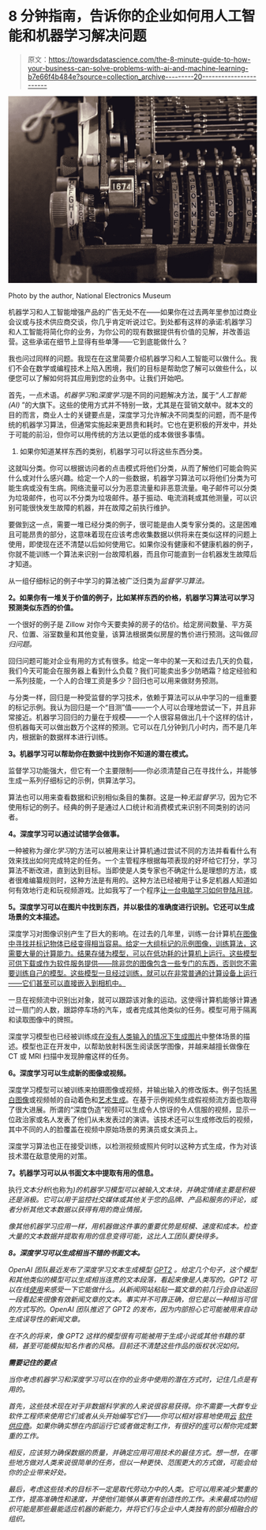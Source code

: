 # 8 分钟指南，告诉你的企业如何用人工智能和机器学习解决问题

> 原文：<https://towardsdatascience.com/the-8-minute-guide-to-how-your-business-can-solve-problems-with-ai-and-machine-learning-b7e66f4b484e?source=collection_archive---------20----------------------->

![](img/4a5a32f3a3e7abd82f6f9844a36c362d.png)

Photo by the author, National Electronics Museum

机器学习和人工智能增强产品的广告无处不在——如果你在过去两年里参加过商业会议或与技术供应商交谈，你几乎肯定听说过它。到处都有这样的承诺:机器学习和人工智能将简化你的业务，为你公司的现有数据提供有价值的见解，并改善运营。这些承诺在细节上显得有些单薄——它到底能做什么？

我也问过同样的问题。我现在在这里简要介绍机器学习和人工智能可以做什么。我们不会在数学或编程技术上陷入困境，我们的目标是帮助您了解可以做些什么，以便您可以了解如何将其应用到您的业务中。让我们开始吧。

首先，一点术语。*机器学习*和*深度学习*是不同的问题解决方法，属于“*人工智能(AI)* ”的大旗下。这些的使用方式并不特别一致，尤其是在营销文献中。就本文的目的而言，商业人士的关键要点是，深度学习允许解决不同类型的问题，而不是传统的机器学习算法，但通常实施起来更昂贵和耗时。它也在更积极的开发中，并处于可能的前沿，但你可以用传统的方法以更低的成本做很多事情。

1.  如果你知道某样东西的类别，机器学习可以将这些东西分类。

这就叫分类。你可以根据访问者的点击模式将他们分类，从而了解他们可能会购买什么或对什么感兴趣。给定一个人的一些数据，机器学习算法可以将他们分类为可能生病或没有生病。网络流量可以分为恶意流量和非恶意流量。电子邮件可以分类为垃圾邮件，也可以不分类为垃圾邮件。基于振动、电流消耗或其他测量，可以识别可能很快发生故障的机器，并在故障之前执行维护。

要做到这一点，需要一堆已经分类的例子，很可能是由人类专家分类的。这是困难且可能昂贵的部分，这意味着现在应该考虑收集数据以供将来在类似这样的问题上使用，即使现在还不清楚以后如何使用它。如果你没有健康和不健康机器的例子，你就不能训练一个算法来识别一台故障机器，而且你可能直到一台机器发生故障后才知道。

从一组仔细标记的例子中学习的算法被广泛归类为*监督学习算法。*

**2。如果你有一堆关于价值的例子，比如某样东西的价格，机器学习算法可以学习预测类似东西的价值。**

一个很好的例子是 Zillow 对你今天要卖掉的房子的估价。给定房间数量、平方英尺、位置、浴室数量和其他变量，该算法根据类似房屋的售价进行预测。这叫做*回归问题。*

回归问题可能对企业有用的方式有很多。给定一年中的某一天和过去几天的负载，我们今天可能会在服务器上看到什么负载？我们可能卖出多少防晒霜？给定经验和一系列技能，一个人的合理工资是多少？回归也可以用来做财务预测。

与分类一样，回归是一种受监督的学习技术，依赖于算法可以从中学习的一组重要的标记示例。我认为回归是一个“目测”值——一个人可以合理地尝试一下，并且非常接近。机器学习回归的力量在于规模——一个人很容易做出几十个这样的估计，但机器每天可以做出数万个这样的预测。它可以在几分钟到几小时内，而不是几年内，根据新的数据样本进行训练。

**3。机器学习可以帮助你在数据中找到你不知道的潜在模式。**

监督学习功能强大，但它有一个主要限制——你必须清楚自己在寻找什么，并能够生成一系列仔细标记的示例，供算法学习。

算法也可以用来查看数据和识别相似条目的集群。这是一种*无监督学习*，因为它不使用标记的例子。经典的例子是通过人口统计和消费模式来识别不同类别的访问者。

**4。深度学习可以通过试错学会做事。**

一种被称为*强化学习*的方法可以被用来让计算机通过尝试不同的方法并看看什么有效来找出如何完成特定的任务。一个主管程序根据每项表现的好坏给它打分，学习算法不断改进，直到达到目标。当即使是人类专家也不确定什么是理想的方法，或者很难编纂规则时，这种方法是有用的。这种方法已经被用于让多足机器人知道如何有效地行走和玩视频游戏。比如我写了一个程序[让一台电脑学习如何登陆月球](/teaching-a-computer-to-land-on-the-moon-c168d551fc68)。

**5。深度学习可以在图片中找到东西，并以极佳的准确度进行识别。它还可以生成场景的文本描述。**

深度学习对图像识别产生了巨大的影响。在过去的几年里，训练一台计算机[在图像中寻找并标记物体已经变得相当容易。给定一大组标记的示例图像，训练算法，这需要大量的计算能力。结果存储为模型，可以在低功耗的计算机上运行。这些模型可供下载或作为软件服务提供——除非您的图像包含一些专门的东西，否则您不需要训练自己的模型。这些模型一旦经过训练，就可以在非常普通的计算设备上运行——它们甚至可以直接嵌入到相机中。](https://pjreddie.com/darknet/yolo/)

一旦在视频流中识别出对象，就可以跟踪该对象的运动。这使得计算机能够计算通过一扇门的人数，跟踪停车场的汽车，或者完成其他类似的任务。模型可用于隔离和读取图像中的牌照。

深度学习模型也已经被训练成[在没有人类输入的情况下生成图片](https://developer.ibm.com/exchanges/models/all/max-image-caption-generator/)中整体场景的描述。模型也正在开发中，以帮助放射科医生阅读医学图像，并越来越擅长做像在 CT 或 MRI 扫描中发现肿瘤这样的任务。

**6。深度学习可以生成新的图像或视频。**

深度学习模型可以被训练来拍摄图像或视频，并输出输入的修改版本。例子包括[黑白图像](https://demos.algorithmia.com/colorize-photos)或视频帧的自动着色和[艺术生成](https://deepdreamgenerator.com/)。在基于示例视频生成假视频流方面也取得了很大进展。所谓的“深度伪造”视频可以生成令人惊讶的令人信服的视频，显示一位政治家或名人发表了他们从未发表过的演讲。该技术还可以生成修改后的视频，其中不同的人的脸覆盖在视频中原始场景的男演员或女演员上。

深度学习算法也正在接受训练，以检测视频或照片何时以这种方式生成，作为对该技术潜在敌意使用的对策。

**7。机器学习可以从书面文本中提取有用的信息。**

执行*文本分析*(也称为[](https://www.ibm.com/watson/natural-language-processing)*)的机器学习模型可以被输入文本块，并确定情绪主要是积极还是消极。它可以用于监控社交媒体或其他关于您的品牌、产品和服务的评论，或者分析其他文本数据以获得有用的商业情报。*

*像其他机器学习应用一样，用机器做这件事的重要优势是规模、速度和成本。检查大量的文本数据并提取有用的信息变得可能，这比人工团队要快得多。*

***8。深度学习可以生成相当不错的书面文本。***

*OpenAI 团队最近发布了深度学习文本生成模型 [GPT2](https://openai.com/blog/gpt-2-1-5b-release/) 。给定几个句子，这个模型和其他类似的模型可以生成相当连贯的文本段落，看起来像是人类写的。GPT2 可以在线[使用](https://talktotransformer.com/)来感受一下它能做什么。从新闻网站粘贴一篇文章的前几行会自动返回一段看起来很像有效新闻文章的文本。事实并不可靠正确，但它是以一种相当可信的方式写的。OpenAI 团队推迟了 GPT2 的发布，因为内部担心它可能被用来自动生成误导性的新闻文章。*

*在不久的将来，像 GPT2 这样的模型很有可能被用于生成小说或其他书籍的草稿，甚至可能模拟知名作者的风格。目前还不清楚这些作品的版权状况如何。*

***需要记住的要点***

*当你考虑机器学习和深度学习可以在你的业务中使用的潜在方式时，记住几点是有用的。*

*首先，这些技术现在对于非数据科学家的人来说很容易获得。你不需要一大群专业软件工程师来使用它们或者从头开始编写它们——你可以相对容易地使用[云](https://azure.microsoft.com/en-us/free/machine-learning/) [软件](https://aws.amazon.com/machine-learning/) [供应商](https://cloud.google.com/ai-platform/)。如果你确实想在内部运行它或者做定制工作，有很好的[库](https://scikit-learn.org/stable/)可以帮你完成繁重的工作。*

*相反，应该努力确保数据的质量，并确定应用可用技术的最佳方式。想一想，在哪些地方做对人类来说很简单的任务，但以一种更快、范围更大的方式做，可能会给你的企业带来好处。*

*最后，考虑这些技术的目标不一定是取代劳动力中的人类。它可以用来减少繁重的工作，提高准确性和速度，并使他们能够从事更有创造性的工作。未来最成功的组织可能是那些最能适应机器的新能力，并将它们与企业中人类独有的部分相融合的组织。*